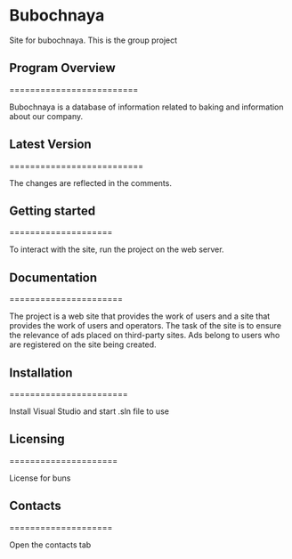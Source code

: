# Bubochnaya
Site for bubochnaya. This is the group project


## Program Overview

=========================

Bubochnaya is a database of information related to baking and information about our company.


## Latest Version

==========================

The changes are reflected in the comments.


## Getting started

====================

To interact with the site, run the project on the web server.


## Documentation

======================

The project is a web site that provides the work of users and a site that provides the work of users and operators.
The task of the site is to ensure the relevance of ads placed on third-party sites. Ads belong to users who are registered on the site being created.


## Installation

=======================

Install Visual Studio and start .sln file to use

## Licensing

=====================

License for buns


## Contacts

====================

Open the contacts tab
